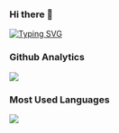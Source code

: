 ### Hi there 👋
<a href="https://git.io/typing-svg"><img src="https://readme-typing-svg.herokuapp.com?font=Fira+Code&pause=1000&width=435&lines=%E6%97%A9%E5%AE%89%E4%BD%A0%E5%A5%BD" alt="Typing SVG" /></a>

### Github Analytics
<a href="https://github.com/smalllo">
  <img src="https://github-readme-stats.vercel.app/api?username=smalllo&count_private=true&show_icons=true&include_all_commits=true" />
</a>

### Most Used Languages
<a href="https://github.com/smalllo">
  <img src="https://github-readme-stats.vercel.app/api/top-langs/?username=smalllo&layout=compact&hide=HTML,CSS,Stylus,CoffeeScript,EJS&langs_count=10" />
</a>
